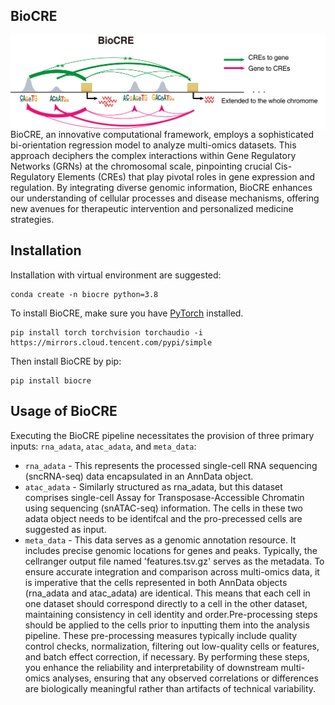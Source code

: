 ## BioCRE
<img src="figure/BioCRE_readme.png" width="600" align='center'>
BioCRE, an innovative computational framework, employs a sophisticated bi-orientation regression model to analyze multi-omics datasets. This approach deciphers the complex interactions within Gene Regulatory Networks (GRNs) at the chromosomal scale, pinpointing crucial Cis-Regulatory Elements (CREs) that play pivotal roles in gene expression and regulation. By integrating diverse genomic information, BioCRE enhances our understanding of cellular processes and disease mechanisms, offering new avenues for therapeutic intervention and personalized medicine strategies.

## Installation
Installation with virtual environment are suggested:
```
conda create -n biocre python=3.8
```
To install BioCRE, make sure you have [PyTorch](https://pytorch.org/) installed.
```
pip install torch torchvision torchaudio -i https://mirrors.cloud.tencent.com/pypi/simple
```
Then install BioCRE by pip:
```
pip install biocre
```

## Usage of BioCRE
Executing the BioCRE pipeline necessitates the provision of three primary inputs: `rna_adata`, `atac_adata`, and `meta_data`:
* `rna_adata` - This represents the processed single-cell RNA sequencing (sncRNA-seq) data encapsulated in an AnnData object. 
* `atac_adata` - Similarly structured as rna_adata, but this dataset comprises single-cell Assay for Transposase-Accessible Chromatin using sequencing (snATAC-seq) information. The cells in these two adata object needs to be identifcal and the pro-precessed cells are suggested as input.
* `meta_data` - This data serves as a genomic annotation resource. It includes precise genomic locations for genes and peaks. Typically, the cellranger output file named 'features.tsv.gz' serves as the metadata.
To ensure accurate integration and comparison across multi-omics data, it is imperative that the cells represented in both AnnData objects (rna_adata and atac_adata) are identical. This means that each cell in one dataset should correspond directly to a cell in the other dataset, maintaining consistency in cell identity and order.Pre-processing steps should be applied to the cells prior to inputting them into the analysis pipeline. These pre-processing measures typically include quality control checks, normalization, filtering out low-quality cells or features, and batch effect correction, if necessary. By performing these steps, you enhance the reliability and interpretability of downstream multi-omics analyses, ensuring that any observed correlations or differences are biologically meaningful rather than artifacts of technical variability.

